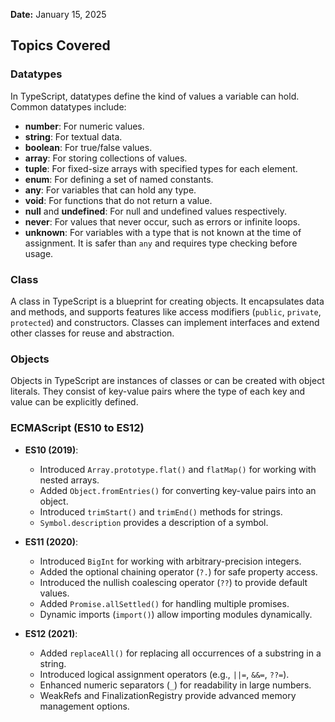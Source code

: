 **Date:** January 15, 2025

## Topics Covered

### Datatypes
In TypeScript, datatypes define the kind of values a variable can hold. Common datatypes include:
- **number**: For numeric values.
- **string**: For textual data.
- **boolean**: For true/false values.
- **array**: For storing collections of values.
- **tuple**: For fixed-size arrays with specified types for each element.
- **enum**: For defining a set of named constants.
- **any**: For variables that can hold any type.
- **void**: For functions that do not return a value.
- **null** and **undefined**: For null and undefined values respectively.
- **never**: For values that never occur, such as errors or infinite loops.
- **unknown**: For variables with a type that is not known at the time of assignment. It is safer than `any` and requires type checking before usage.

### Class
A class in TypeScript is a blueprint for creating objects. It encapsulates data and methods, and supports features like access modifiers (`public`, `private`, `protected`) and constructors. Classes can implement interfaces and extend other classes for reuse and abstraction.

### Objects
Objects in TypeScript are instances of classes or can be created with object literals. They consist of key-value pairs where the type of each key and value can be explicitly defined.

### ECMAScript (ES10 to ES12)
- **ES10 (2019)**:
  - Introduced `Array.prototype.flat()` and `flatMap()` for working with nested arrays.
  - Added `Object.fromEntries()` for converting key-value pairs into an object.
  - Introduced `trimStart()` and `trimEnd()` methods for strings.
  - `Symbol.description` provides a description of a symbol.

- **ES11 (2020)**:
  - Introduced `BigInt` for working with arbitrary-precision integers.
  - Added the optional chaining operator (`?.`) for safe property access.
  - Introduced the nullish coalescing operator (`??`) to provide default values.
  - Added `Promise.allSettled()` for handling multiple promises.
  - Dynamic imports (`import()`) allow importing modules dynamically.

- **ES12 (2021)**:
  - Added `replaceAll()` for replacing all occurrences of a substring in a string.
  - Introduced logical assignment operators (e.g., `||=`, `&&=`, `??=`).
  - Enhanced numeric separators (`_`) for readability in large numbers.
  - WeakRefs and FinalizationRegistry provide advanced memory management options.
